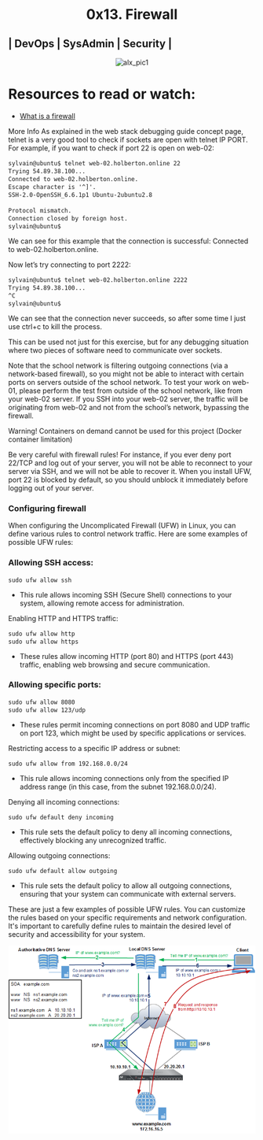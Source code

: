 <h1 align="center"> 0x13. Firewall
</h1>

## | DevOps | SysAdmin | Security |
<p align="center">
<img src="https://github.com/Ezra-Mallo/alx-system_engineering-devops/blob/master/0-block_all_incoming_traffic_but/images/alx_pics1.gif" alt="alx_pic1">
</p>

# Resources to read or watch:

* [What is a firewall](https://en.wikipedia.org/wiki/Firewall_%28computing%29)

More Info
As explained in the web stack debugging guide concept page, telnet is a very good tool to check if sockets are open with telnet IP PORT. For example, if you want to check if port 22 is open on web-02:
```
sylvain@ubuntu$ telnet web-02.holberton.online 22
Trying 54.89.38.100...
Connected to web-02.holberton.online.
Escape character is '^]'.
SSH-2.0-OpenSSH_6.6.1p1 Ubuntu-2ubuntu2.8

Protocol mismatch.
Connection closed by foreign host.
sylvain@ubuntu$
```

We can see for this example that the connection is successful: Connected to web-02.holberton.online.

Now let’s try connecting to port 2222:
```
sylvain@ubuntu$ telnet web-02.holberton.online 2222
Trying 54.89.38.100...
^C
sylvain@ubuntu$
```
We can see that the connection never succeeds, so after some time I just use ctrl+c to kill the process.

This can be used not just for this exercise, but for any debugging situation where two pieces of software need to communicate over sockets.

Note that the school network is filtering outgoing connections (via a network-based firewall), so you might not be able to interact with certain ports on servers outside of the school network. To test your work on web-01, please perform the test from outside of the school network, like from your web-02 server. If you SSH into your web-02 server, the traffic will be originating from web-02 and not from the school’s network, bypassing the firewall.

Warning!
Containers on demand cannot be used for this project (Docker container limitation)

Be very careful with firewall rules! For instance, if you ever deny port 22/TCP and log out of your server, you will not be able to reconnect to your server via SSH, and we will not be able to recover it. When you install UFW, port 22 is blocked by default, so you should unblock it immediately before logging out of your server.


### Configuring firewall
When configuring the Uncomplicated Firewall (UFW) in Linux, you can define various rules to control network traffic. Here are some examples of possible UFW rules:

### Allowing SSH access:
```
sudo ufw allow ssh
```
* This rule allows incoming SSH (Secure Shell) connections to your system, allowing remote access for administration.

Enabling HTTP and HTTPS traffic:
```
sudo ufw allow http
sudo ufw allow https
```
* These rules allow incoming HTTP (port 80) and HTTPS (port 443) traffic, enabling web browsing and secure communication.

### Allowing specific ports:
```
sudo ufw allow 8080
sudo ufw allow 123/udp
```
* These rules permit incoming connections on port 8080 and UDP traffic on port 123, which might be used by specific applications or services.

Restricting access to a specific IP address or subnet:
```
sudo ufw allow from 192.168.0.0/24
```
* This rule allows incoming connections only from the specified IP address range (in this case, from the subnet 192.168.0.0/24).

Denying all incoming connections:
```
sudo ufw default deny incoming
```
* This rule sets the default policy to deny all incoming connections, effectively blocking any unrecognized traffic.

Allowing outgoing connections:
```
sudo ufw default allow outgoing
```
* This rule sets the default policy to allow all outgoing connections, ensuring that your system can communicate with external servers.

These are just a few examples of possible UFW rules. You can customize the rules based on your specific requirements and network configuration. It's important to carefully define rules to maintain the desired level of security and accessibility for your system.
<p align="center">
<img src="https://github.com/Ezra-Mallo/alx-system_engineering-devops/blob/master/0x11-what_happens_when_your_type_google_com_in_your_browser_and_press_enter/images/alx_pics2.png" alt="alx_pic1">
</p>
